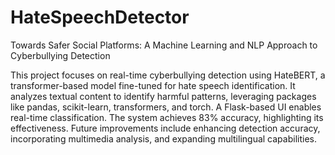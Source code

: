 # HateSpeechDetector
Towards Safer Social Platforms: A Machine Learning and NLP Approach to Cyberbullying Detection

This project focuses on real-time cyberbullying detection using HateBERT, a transformer-based model fine-tuned for hate speech identification. It analyzes textual content to identify harmful patterns, leveraging packages like pandas, scikit-learn, transformers, and torch. A Flask-based UI enables real-time classification. The system achieves 83% accuracy, highlighting its effectiveness. Future improvements include enhancing detection accuracy, incorporating multimedia analysis, and expanding multilingual capabilities.
